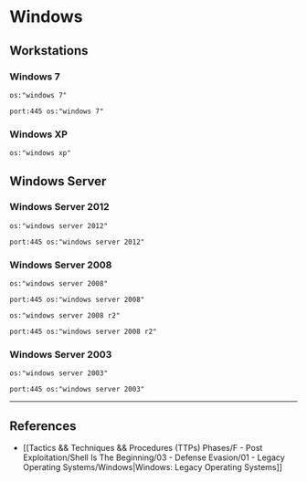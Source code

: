 # Windows

## Workstations

### Windows 7

```
os:"windows 7"

port:445 os:"windows 7"
```

### Windows XP

`os:"windows xp"`

## Windows Server

### Windows Server 2012

```
os:"windows server 2012"

port:445 os:"windows server 2012"
```

### Windows Server 2008

```
os:"windows server 2008"

port:445 os:"windows server 2008"

os:"windows server 2008 r2"

port:445 os:"windows server 2008 r2"
```

### Windows Server 2003

```
os:"windows server 2003"

port:445 os:"windows server 2003"
```


---
## References

- [[Tactics && Techniques && Procedures (TTPs) Phases/F - Post Exploitation/Shell Is The Beginning/03 - Defense Evasion/01 - Legacy Operating Systems/Windows|Windows: Legacy Operating Systems]]